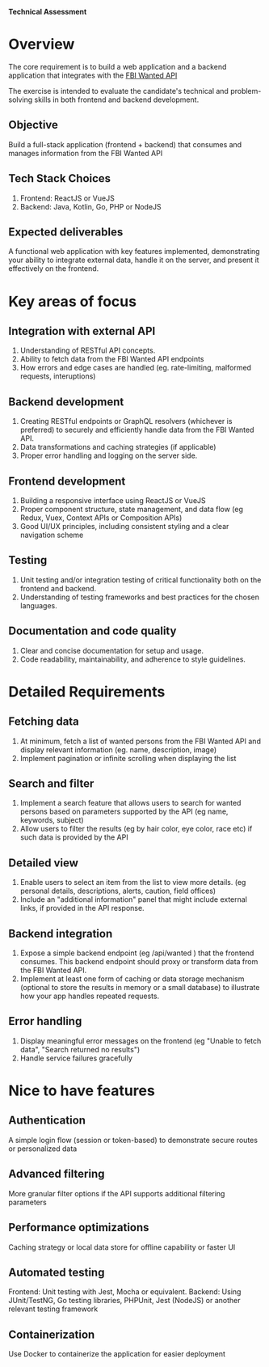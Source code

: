 **Technical Assessment**

# Overview

The core requirement is to build a web application and a backend application that integrates with the [FBI Wanted API](https://www.fbi.gov/wanted/api)

The exercise is intended to evaluate the candidate's technical and problem-solving skills in both frontend and backend development.

## Objective

Build a full-stack application (frontend + backend) that consumes and manages information from the FBI Wanted API

## Tech Stack Choices

1. Frontend: ReactJS or VueJS
2. Backend: Java, Kotlin, Go, PHP or NodeJS

## Expected deliverables

A functional web application with key features implemented, demonstrating your ability to integrate external data, handle it on the server, and present it effectively on the frontend.

# Key areas of focus

## Integration with external API

1. Understanding of RESTful API concepts.
2. Ability to fetch data from the FBI Wanted API endpoints
3. How errors and edge cases are handled (eg. rate-limiting, malformed requests, interuptions)

## Backend development

1. Creating RESTful endpoints or GraphQL resolvers (whichever is preferred) to securely and efficiently handle data from the FBI Wanted API.
2. Data transformations and caching strategies (if applicable)
3. Proper error handling and logging on the server side.

## Frontend development

1. Building a responsive interface using ReactJS or VueJS
2. Proper component structure, state management, and data flow (eg Redux, Vuex, Context APIs or Composition APIs)
3. Good UI/UX principles, including consistent styling and a clear navigation scheme

## Testing

1. Unit testing and/or integration testing of critical functionality both on the frontend and backend.
2. Understanding of testing frameworks and best practices for the chosen languages.

## Documentation and code quality

1. Clear and concise documentation for setup and usage.
2. Code readability, maintainability, and adherence to style guidelines.

# Detailed Requirements

## Fetching data

1. At minimum, fetch a list of wanted persons from the FBI Wanted API and display relevant information (eg. name, description, image)
2. Implement pagination or infinite scrolling when displaying the list

## Search and filter

1. Implement a search feature that allows users to search for wanted persons based on parameters supported by the API (eg name, keywords, subject)
2. Allow users to filter the results (eg by hair color, eye color, race etc) if such data is provided by the API

## Detailed view

1. Enable users to select an item from the list to view more details. (eg personal details, descriptions, alerts, caution, field offices)
2. Include an "additional information" panel that might include external links, if provided in the API response.

## Backend integration

1. Expose a simple backend endpoint (eg /api/wanted ) that the frontend consumes. This backend endpoint should proxy or transform data from the FBI Wanted API.
2. Implement at least one form of caching or data storage mechanism (optional to store the results in memory or a small database) to illustrate how your app handles repeated requests.

## Error handling

1. Display meaningful error messages on the frontend (eg "Unable to fetch data", "Search returned no results")
2. Handle service failures gracefully

# Nice to have features

## Authentication

A simple login flow (session or token-based) to demonstrate secure routes or personalized data

## Advanced filtering

More granular filter options if the API supports additional filtering parameters

## Performance optimizations

Caching strategy or local data store for offline capability or faster UI

## Automated testing

Frontend: Unit testing with Jest, Mocha or equivalent.
Backend: Using JUnit/TestNG, Go testing libraries, PHPUnit, Jest (NodeJS) or another relevant testing framework

## Containerization

Use Docker to containerize the application for easier deployment
